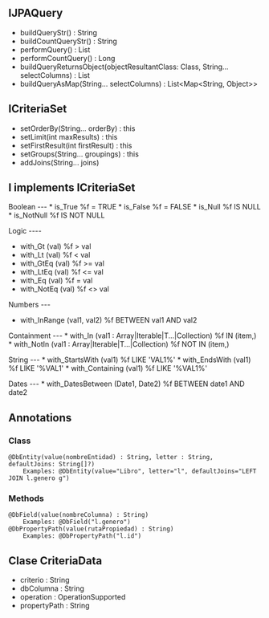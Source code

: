 IJPAQuery
--------------
 * buildQueryStr() : String
 * buildCountQueryStr() : String
 * performQuery() : List<T>
 * performCountQuery() : Long
 * buildQueryReturnsObject(objectResultantClass: Class<T>, String... selectColumns) : List<T>
 * buildQueryAsMap(String... selectColumns) : List<Map<String, Object>>


 ICriteriaSet
 ---------------
   * setOrderBy(String... orderBy) : this
   * setLimit(int maxResults) : this
   * setFirstResult(int firstResult) : this
   * setGroups(String... groupings) : this
   * addJoins(String... joins)


 I  implements ICriteriaSet
 ----------------------
  Boolean ---
  	* is_True
  		%f = TRUE
  	* is_False
  		%f = FALSE
  	* is_Null
  		%f IS NULL
  	* is_NotNull
  		%f IS NOT NULL

  Logic ----
   * with_Gt (val)
   		%f > val
   * with_Lt (val)
   		%f < val
   * with_GtEq (val)
   		%f >= val
   * with_LtEq (val)
   		%f <= val
   * with_Eq (val)
   		%f = val
   * with_NotEq (val)
   		%f <> val

  Numbers ---
   * with_InRange  (val1, val2)
   		%f BETWEEN val1 AND val2

  Containment ---
  	* with_In  (val1 : Array|Iterable|T...|Collection)
  		%f IN (item,)
  	* with_NotIn (val1 : Array|Iterable|T...|Collection)
  		%f NOT IN (item,)

  String ---
  	* with_StartsWith (val1)
  		%f LIKE 'VAL1%'
  	* with_EndsWith (val1)
  		%f LIKE '%VAL1'
  	* with_Containing (val1)
  		%f LIKE '%VAL1%'

  Dates ---
  	* with_DatesBetween (Date1, Date2)
  		%f BETWEEN date1 AND date2



Annotations
-----
  ###  Class
  
    @DbEntity(value(nombreEntidad) : String, letter : String, defaultJoins: String[]?)
    	Examples: @DbEntity(value="Libro", letter="l", defaultJoins="LEFT JOIN l.genero g")

  ### Methods
  	@DbField(value(nombreColumna) : String)
  		Examples: @DbField("l.genero")
  	@DbPropertyPath(value(rutaPropiedad) : String)
  		Examples: @DbPropertyPath("l.id")



Clase CriteriaData
------------------

 * criterio : String
 * dbColumna : String
 * operation : OperationSupported
 * propertyPath : String
 
 
